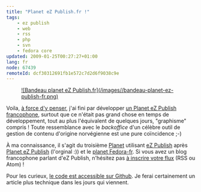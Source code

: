 ```yaml
---
title: "Planet eZ Publish.fr !"
tags:
    - ez publish
    - web
    - rss
    - php
    - svn
    - fedora core
updated: 2009-01-25T00:27:27+01:00
lang: fr
node: 67439
remoteId: dcf30312691fb1e572c7d2d6f9038c9e
---
```

<figure class="object-center"><a href="http://www.planet-ezpublish.fr">![Bandeau planet eZ Publish.fr](/images//bandeau-planet-ez-publish-fr.png)
</a></figure>


Voila, [à force d'y penser](/post/des-sites-francophones-sur-ez-publish), j'ai fini par développer [un Planet eZ Publish francophone](http://www.planet-ezpublish.fr), surtout que ce n'était pas grand chose en temps de développement, tout au plus l'équivalent de quelques jours, &quot;graphisme&quot; compris ! Toute ressemblance avec le *backoffice* d'un célèbre outil de gestion de contenu d'origine norvégienne est une pure coïncidence ;-)


À ma connaissance, il s'agit du troisième [Planet](http://fr.wikipedia.org/wiki/Planet) utilisant [eZ Publish](/tag/ez+publish) après [Planet eZ Publish](http://www.planetezpublish.org) (l'orginal :)) et le [planet Fedora-fr](http://planet.fedora-fr.org/). Si vous avez un blog francophone parlant d'eZ Publish, n'hésitez pas [à inscrire votre flux](http://www.planet-ezpublish.fr/contact) (RSS ou Atom) !


Pour les curieux, [le code est accessible sur Github](https://github.com/dpobel/planet-ezpublish.fr). Je ferai certainement un article plus technique dans les jours qui viennent.

